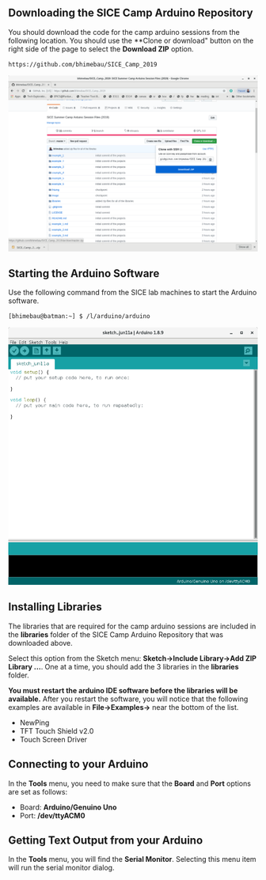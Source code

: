 ## Downloading the SICE Camp Arduino Repository

You should download the code for the camp arduino sessions from the
following location. You should use the **Clone or download" button on
the right side of the page to select the **Download ZIP** option.

```bash
https://github.com/bhimebau/SICE_Camp_2019
```

![Arduino Session Page](image/download_zip.png)

## Starting the Arduino Software

Use the following command from the SICE lab machines to start the Arduino software.

```bash
[bhimebau@batman:~] $ /l/arduino/arduino
```
![Arduino IDE](image/arduino-ide.png)

## Installing Libraries

The libraries that are required for the camp arduino sessions are
included in the **libraries** folder of the SICE Camp Arduino
Repository that was downloaded above.

Select this option from the Sketch menu: **Sketch->Include
Library->Add ZIP Library ...**. One at a time, you should add the 3
libraries in the **libraries** folder.

**You must restart the arduino IDE software before the libraries will
be available.** After you restart the software, you will notice that
the following examples are available in **File->Examples->** near the
bottom of the list.

* NewPing 
* TFT Touch Shield v2.0 
* Touch Screen Driver

## Connecting to your Arduino 

In the **Tools** menu, you need to make sure that the **Board** and **Port** options are set as follows: 

* Board: **Arduino/Genuino Uno**
* Port: **/dev/ttyACM0**

## Getting Text Output from your Arduino

In the **Tools** menu, you will find the **Serial Monitor**. Selecting
this menu item will run the serial monitor dialog.



